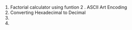 
1. Factorial calculator using funtion 
2 . ASCII Art Encoding
3. Converting Hexadecimal to Decimal
4. 
5.
